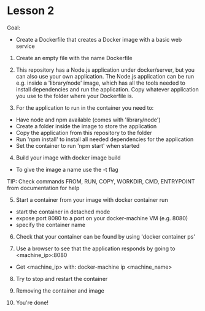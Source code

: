 # Lesson 2

Goal:
  - Create a Dockerfile that creates a Docker image with a basic web service

1. Create an empty file with the name Dockerfile

2. This repository has a Node.js application under docker/server, but you can also use your own
  application. The Node.js application can be run e.g. inside a 'library/node' image, which has all
  the tools needed to install dependencies and run the application. Copy whatever application you
  use to the folder where your Dockerfile is.

3. For the application to run in the container you need to:
  - Have node and npm available (comes with 'library/node')
  - Create a folder inside the image to store the application
  - Copy the application from this repository to the folder
  - Run 'npm install' to install all needed dependencies for the application
  - Set the container to run 'npm start' when started

4. Build your image with docker image build
  - To give the image a name use the -t flag

TIP: Check commands FROM, RUN, COPY, WORKDIR, CMD, ENTRYPOINT from documentation for help

5. Start a container from your image with docker container run
  - start the container in detached mode
  - expose port 8080 to a port on your docker-machine VM (e.g. 8080)
  - specify the container name

6. Check that your container can be found by using 'docker container ps'

7. Use a browser to see that the application responds by going to <machine_ip>:8080
  - Get <machine_ip> with: docker-machine ip <machine_name>

8. Try to stop and restart the container

9. Removing the container and image

10. You're done!

